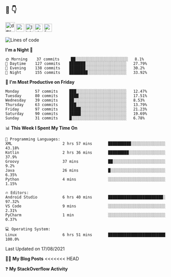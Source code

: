 ## :speech_balloon: :point_down:
[<img src='https://cdn.jsdelivr.net/npm/simple-icons@3.0.1/icons/dev-dot-to.svg' alt='dev' height='30'>](https://dev.to/ashiqursuperfly)    [<img src='https://cdn.jsdelivr.net/npm/simple-icons@3.0.1/icons/cloudbees.svg' alt='website' height='25'>](https://ashiqur-rahman-buet16.herokuapp.com/)    [<img src='https://cdn.jsdelivr.net/npm/simple-icons@3.0.1/icons/linkedin.svg' alt='linkedin' height='25'>](https://www.linkedin.com/in/ashiq-buet16/)    [<img src='https://cdn.jsdelivr.net/npm/simple-icons@3.0.1/icons/stackoverflow.svg' alt='stackoverflow' height='25'>](https://stackoverflow.com/users/10498418/because-im-batman)    [<img src='https://cdn.jsdelivr.net/npm/simple-icons@3.0.1/icons/facebook.svg' alt='facebook' height='25'>](https://www.facebook.com/ashiqur.superfly/)
<!--
[<img src='https://cdn.jsdelivr.net/npm/simple-icons@3.0.1/icons/instagram.svg' alt='instagram' height='40'>](https://www.instagram.com/ashiqursuperfly/)
[<img src='https://cdn.jsdelivr.net/npm/simple-icons@3.0.1/icons/github.svg' alt='github' height='40'>](https://github.com/ashiqursuperfly)  
-->
<!--START_SECTION:waka-->
![Lines of code](https://img.shields.io/badge/From%20Hello%20World%20I%27ve%20Written-3.3%20million%20lines%20of%20code-blue)

**I'm a Night 🦉** 

```text
🌞 Morning    37 commits     ██░░░░░░░░░░░░░░░░░░░░░░░   8.1% 
🌆 Daytime    127 commits    ███████░░░░░░░░░░░░░░░░░░   27.79% 
🌃 Evening    138 commits    ███████░░░░░░░░░░░░░░░░░░   30.2% 
🌙 Night      155 commits    ████████░░░░░░░░░░░░░░░░░   33.92%

```
📅 **I'm Most Productive on Friday** 

```text
Monday       57 commits     ███░░░░░░░░░░░░░░░░░░░░░░   12.47% 
Tuesday      80 commits     ████░░░░░░░░░░░░░░░░░░░░░   17.51% 
Wednesday    39 commits     ██░░░░░░░░░░░░░░░░░░░░░░░   8.53% 
Thursday     63 commits     ███░░░░░░░░░░░░░░░░░░░░░░   13.79% 
Friday       97 commits     █████░░░░░░░░░░░░░░░░░░░░   21.23% 
Saturday     90 commits     █████░░░░░░░░░░░░░░░░░░░░   19.69% 
Sunday       31 commits     █░░░░░░░░░░░░░░░░░░░░░░░░   6.78%

```


📊 **This Week I Spent My Time On** 

```text
💬 Programming Languages: 
XML                      2 hrs 57 mins       ██████████░░░░░░░░░░░░░░░   43.18% 
Kotlin                   2 hrs 36 mins       █████████░░░░░░░░░░░░░░░░   37.9% 
Groovy                   37 mins             ██░░░░░░░░░░░░░░░░░░░░░░░   9.2% 
Java                     26 mins             █░░░░░░░░░░░░░░░░░░░░░░░░   6.35% 
Python                   4 mins              ░░░░░░░░░░░░░░░░░░░░░░░░░   1.15%

🔥 Editors: 
Android Studio           6 hrs 40 mins       ████████████████████████░   97.32% 
VS Code                  9 mins              ░░░░░░░░░░░░░░░░░░░░░░░░░   2.31% 
PyCharm                  1 min               ░░░░░░░░░░░░░░░░░░░░░░░░░   0.37%

💻 Operating System: 
Linux                    6 hrs 51 mins       █████████████████████████   100.0%

```
 Last Updated on 17/08/2021
<!--END_SECTION:waka-->

✍🏻 **My Blog Posts** 
<<<<<<< HEAD
<!-- BLOG-POST-LIST:START -->
<!-- BLOG-POST-LIST:END -->

❓ **My StackOverflow Activity**
<!-- STACKOVERFLOW:START -->
<!-- STACKOVERFLOW:END -->

<!-- ![Top Langs](https://github-readme-stats.vercel.app/api/top-langs/?username=ashiqursuperfly&layout=compact) -->
<!--
![Ashiqur's Stats](https://github-readme-stats.vercel.app/api?username=ashiqursuperfly&show_icons=true&theme=nord&count_private=true)
![Top Langs](https://github-readme-stats.vercel.app/api/top-langs/?username=ashiqursuperfly&layout=compact&theme=radical)
![Profile views](https://gpvc.arturio.dev/ashiqursuperfly)
Here are some ideas to get you started:

- 🔭 I’m currently working on ...
- 🌱 I’m currently learning ...
- 👯 I’m looking to collaborate on ...
- 🤔 I’m looking for help with ...
- 💬 Ask me about ...
- 📫 How to reach me: ...
- 😄 Pronouns: ...
- ⚡ Fun fact: ...
-->
